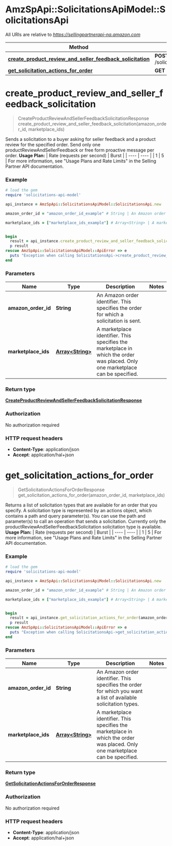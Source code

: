# AmzSpApi::SolicitationsApiModel::SolicitationsApi

All URIs are relative to *https://sellingpartnerapi-na.amazon.com*

Method | HTTP request | Description
------------- | ------------- | -------------
[**create_product_review_and_seller_feedback_solicitation**](SolicitationsApi.md#create_product_review_and_seller_feedback_solicitation) | **POST** /solicitations/v1/orders/{amazonOrderId}/solicitations/productReviewAndSellerFeedback | 
[**get_solicitation_actions_for_order**](SolicitationsApi.md#get_solicitation_actions_for_order) | **GET** /solicitations/v1/orders/{amazonOrderId} | 


# **create_product_review_and_seller_feedback_solicitation**
> CreateProductReviewAndSellerFeedbackSolicitationResponse create_product_review_and_seller_feedback_solicitation(amazon_order_id, marketplace_ids)



Sends a solicitation to a buyer asking for seller feedback and a product review for the specified order. Send only one productReviewAndSellerFeedback or free form proactive message per order.  **Usage Plan:**  | Rate (requests per second) | Burst | | ---- | ---- | | 1 | 5 |  For more information, see \"Usage Plans and Rate Limits\" in the Selling Partner API documentation.

### Example
```ruby
# load the gem
require 'solicitations-api-model'

api_instance = AmzSpApi::SolicitationsApiModel::SolicitationsApi.new

amazon_order_id = "amazon_order_id_example" # String | An Amazon order identifier. This specifies the order for which a solicitation is sent.

marketplace_ids = ["marketplace_ids_example"] # Array<String> | A marketplace identifier. This specifies the marketplace in which the order was placed. Only one marketplace can be specified.


begin
  result = api_instance.create_product_review_and_seller_feedback_solicitation(amazon_order_id, marketplace_ids)
  p result
rescue AmzSpApi::SolicitationsApiModel::ApiError => e
  puts "Exception when calling SolicitationsApi->create_product_review_and_seller_feedback_solicitation: #{e}"
end
```

### Parameters

Name | Type | Description  | Notes
------------- | ------------- | ------------- | -------------
 **amazon_order_id** | **String**| An Amazon order identifier. This specifies the order for which a solicitation is sent. | 
 **marketplace_ids** | [**Array&lt;String&gt;**](String.md)| A marketplace identifier. This specifies the marketplace in which the order was placed. Only one marketplace can be specified. | 

### Return type

[**CreateProductReviewAndSellerFeedbackSolicitationResponse**](CreateProductReviewAndSellerFeedbackSolicitationResponse.md)

### Authorization

No authorization required

### HTTP request headers

 - **Content-Type**: application/json
 - **Accept**: application/hal+json



# **get_solicitation_actions_for_order**
> GetSolicitationActionsForOrderResponse get_solicitation_actions_for_order(amazon_order_id, marketplace_ids)



Returns a list of solicitation types that are available for an order that you specify. A solicitation type is represented by an actions object, which contains a path and query parameter(s). You can use the path and parameter(s) to call an operation that sends a solicitation. Currently only the productReviewAndSellerFeedbackSolicitation solicitation type is available.  **Usage Plan:**  | Rate (requests per second) | Burst | | ---- | ---- | | 1 | 5 |  For more information, see \"Usage Plans and Rate Limits\" in the Selling Partner API documentation.

### Example
```ruby
# load the gem
require 'solicitations-api-model'

api_instance = AmzSpApi::SolicitationsApiModel::SolicitationsApi.new

amazon_order_id = "amazon_order_id_example" # String | An Amazon order identifier. This specifies the order for which you want a list of available solicitation types.

marketplace_ids = ["marketplace_ids_example"] # Array<String> | A marketplace identifier. This specifies the marketplace in which the order was placed. Only one marketplace can be specified.


begin
  result = api_instance.get_solicitation_actions_for_order(amazon_order_id, marketplace_ids)
  p result
rescue AmzSpApi::SolicitationsApiModel::ApiError => e
  puts "Exception when calling SolicitationsApi->get_solicitation_actions_for_order: #{e}"
end
```

### Parameters

Name | Type | Description  | Notes
------------- | ------------- | ------------- | -------------
 **amazon_order_id** | **String**| An Amazon order identifier. This specifies the order for which you want a list of available solicitation types. | 
 **marketplace_ids** | [**Array&lt;String&gt;**](String.md)| A marketplace identifier. This specifies the marketplace in which the order was placed. Only one marketplace can be specified. | 

### Return type

[**GetSolicitationActionsForOrderResponse**](GetSolicitationActionsForOrderResponse.md)

### Authorization

No authorization required

### HTTP request headers

 - **Content-Type**: application/json
 - **Accept**: application/hal+json



